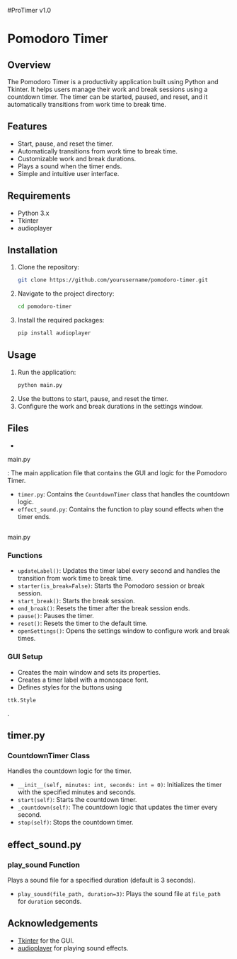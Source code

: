 #ProTimer v1.0
# Pomodoro Timer

## Overview
The Pomodoro Timer is a productivity application built using Python and Tkinter. It helps users manage their work and break sessions using a countdown timer. The timer can be started, paused, and reset, and it automatically transitions from work time to break time.

## Features
- Start, pause, and reset the timer.
- Automatically transitions from work time to break time.
- Customizable work and break durations.
- Plays a sound when the timer ends.
- Simple and intuitive user interface.

## Requirements
- Python 3.x
- Tkinter
- audioplayer

## Installation
1. Clone the repository:
    ```sh
    git clone https://github.com/yourusername/pomodoro-timer.git
    ```
2. Navigate to the project directory:
    ```sh
    cd pomodoro-timer
    ```
3. Install the required packages:
    ```sh
    pip install audioplayer
    ```

## Usage
1. Run the application:
    ```sh
    python main.py
    ```
2. Use the buttons to start, pause, and reset the timer.
3. Configure the work and break durations in the settings window.

## Files
- 

main.py

: The main application file that contains the GUI and logic for the Pomodoro Timer.
- `timer.py`: Contains the `CountdownTimer` class that handles the countdown logic.
- `effect_sound.py`: Contains the function to play sound effects when the timer ends.

## 

main.py


### Functions
- `updateLabel()`: Updates the timer label every second and handles the transition from work time to break time.
- `starter(is_break=False)`: Starts the Pomodoro session or break session.
- `start_break()`: Starts the break session.
- `end_break()`: Resets the timer after the break session ends.
- `pause()`: Pauses the timer.
- `reset()`: Resets the timer to the default time.
- `openSettings()`: Opens the settings window to configure work and break times.

### GUI Setup
- Creates the main window and sets its properties.
- Creates a timer label with a monospace font.
- Defines styles for the buttons using 

`ttk.Style`

.

## timer.py
### CountdownTimer Class
Handles the countdown logic for the timer.
- `__init__(self, minutes: int, seconds: int = 0)`: Initializes the timer with the specified minutes and seconds.
- `start(self)`: Starts the countdown timer.
- `_countdown(self)`: The countdown logic that updates the timer every second.
- `stop(self)`: Stops the countdown timer.

## effect_sound.py
### play_sound Function
Plays a sound file for a specified duration (default is 3 seconds).
- `play_sound(file_path, duration=3)`: Plays the sound file at `file_path` for `duration` seconds.


## Acknowledgements
- [Tkinter](https://docs.python.org/3/library/tkinter.html) for the GUI.
- [audioplayer](https://pypi.org/project/audioplayer/) for playing sound effects.

